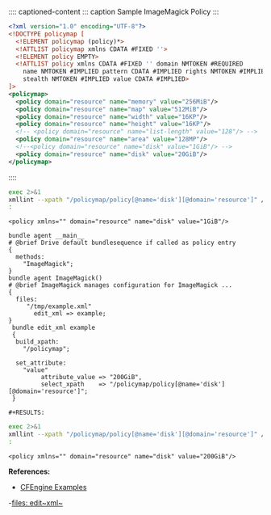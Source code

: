 :::: captioned-content
::: caption
Sample ImageMagick Policy
:::

``` {.xml tangle="/tmp/example.xml"}
<?xml version="1.0" encoding="UTF-8"?>
<!DOCTYPE policymap [
  <!ELEMENT policymap (policy)*>
  <!ATTLIST policymap xmlns CDATA #FIXED ''>
  <!ELEMENT policy EMPTY>
  <!ATTLIST policy xmlns CDATA #FIXED '' domain NMTOKEN #REQUIRED
    name NMTOKEN #IMPLIED pattern CDATA #IMPLIED rights NMTOKEN #IMPLIED
    stealth NMTOKEN #IMPLIED value CDATA #IMPLIED>
]>
<policymap>
  <policy domain="resource" name="memory" value="256MiB"/>
  <policy domain="resource" name="map" value="512MiB"/>
  <policy domain="resource" name="width" value="16KP"/>
  <policy domain="resource" name="height" value="16KP"/>
  <!-- <policy domain="resource" name="list-length" value="128"/> -->
  <policy domain="resource" name="area" value="128MP"/>
  <!--<policy domain="resource" name="disk" value="1GiB"/> -->
  <policy domain="resource" name="disk" value="20GiB"/>
</policymap>
```
::::

``` {.bash org-language="sh" results="output" exports="both"}
exec 2>&1
xmllint --xpath "/policymap/policy[@name='disk'][@domain='resource']" /tmp/example.xml
:
```

``` example
<policy xmlns="" domain="resource" name="disk" value="1GiB"/>
```

``` cfengine3
bundle agent __main__
# @brief Drive default bundlesequence if called as policy entry
{
  methods:
    "ImageMagick";
}
bundle agent ImageMagick()
# @brief ImageMagick manages configuration for ImageMagick ...
{
  files:
     "/tmp/example.xml"
       edit_xml => example;
}
 bundle edit_xml example
 {
  build_xpath:
    "/policymap";

  set_attribute:
    "value"
         attribute_value => "200GiB",
         select_xpath    => "/policymap/policy[@name='disk'][@domain='resource']";
 }

```

```{=org}
#+RESULTS:
```
``` {.bash org-language="sh" results="output" exports="both"}
exec 2>&1
xmllint --xpath "/policymap/policy[@name='disk'][@domain='resource']" /tmp/example.xml
:
```

``` example
<policy xmlns="" domain="resource" name="disk" value="200GiB"/>
```

**References:**

- [CFEngine Examples](id:38277465-771a-4db4-983a-8dfd434b1aff)

\-[files: edit~xml~](id:043a128f-3f63-44d3-881c-7dccc7b40339)
